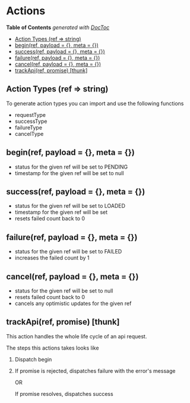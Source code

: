 # Actions

<!-- START doctoc generated TOC please keep comment here to allow auto update -->
<!-- DON'T EDIT THIS SECTION, INSTEAD RE-RUN doctoc TO UPDATE -->
**Table of Contents**  *generated with [DocToc](https://github.com/thlorenz/doctoc)*

- [Action Types (ref => string)](#action-types-ref--string)
- [begin(ref, payload = {}, meta = {})](#beginref-payload---meta--)
- [success(ref, payload = {}, meta = {})](#successref-payload---meta--)
- [failure(ref, payload = {}, meta = {})](#failureref-payload---meta--)
- [cancel(ref, payload = {}, meta = {})](#cancelref-payload---meta--)
- [trackApi(ref, promise) [thunk]](#trackapiref-promise-thunk)

<!-- END doctoc generated TOC please keep comment here to allow auto update -->


## Action Types (ref => string)
To generate action types you can import and use the following functions 

- requestType
- successType
- failureType
- cancelType

## begin(ref, payload = {}, meta = {})
  - status for the given ref will be set to PENDING
  - timestamp for the given ref will be set to null
    
## success(ref, payload = {}, meta = {})
  - status for the given ref will be set to LOADED
  - timestamp for the given ref will be set
  - resets failed count back to 0
    
## failure(ref, payload = {}, meta = {})
   - status for the given ref will be set to FAILED
   - increases the failed count by 1
     
## cancel(ref, payload = {}, meta = {})
  - status for the given ref will be set to null
  - resets failed count back to 0    
  - cancels any optimistic updates for the given ref

## trackApi(ref, promise) [thunk]
This action handles the whole life cycle of an api request.

The steps this actions takes looks like
1. Dispatch begin
2.  If promise is rejected, dispatches failure with the error's message
    
    OR
    
    If promise resolves, dispatches success
